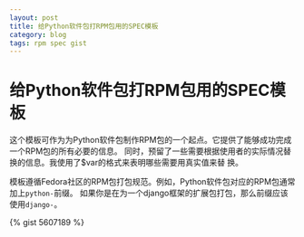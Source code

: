 ```yaml
---
layout: post
title: 给Python软件包打RPM包用的SPEC模板
category: blog
tags: rpm spec gist
---
```


# 给Python软件包打RPM包用的SPEC模板

这个模板可作为为Python软件包制作RPM包的一个起点。它提供了能够成功完成一个RPM包的所有必要的信息。
同时，预留了一些需要根据使用者的实际情况替换的信息。我使用了$var的格式来表明哪些需要用真实值来替
换。

模板遵循Fedora社区的RPM包打包规范。例如，Python软件包对应的RPM包通常加上``python-``前缀。
如果你是在为一个django框架的扩展包打包，那么前缀应该使用``django-``。

{% gist 5607189 %}

